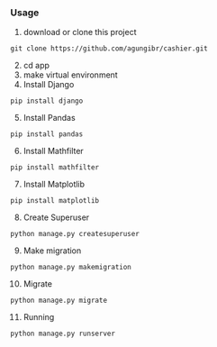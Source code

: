 ### Usage
  1. download or clone this project
   ```
   git clone https://github.com/agungibr/cashier.git
   ```
  2. cd app
  3. make virtual environment
  4. Install Django
   ```
   pip install django
   ```
  5. Install Pandas
   ```
   pip install pandas
   ```
  6. Install Mathfilter
   ```
   pip install mathfilter
   ```
  7. Install Matplotlib
  ```
  pip install matplotlib
  ```
  8. Create Superuser
  ```
  python manage.py createsuperuser
  ```
  9. Make migration
  ```
  python manage.py makemigration
  ```
  10. Migrate
  ```
  python manage.py migrate
  ```
  11. Running
  ```
  python manage.py runserver
  ```
